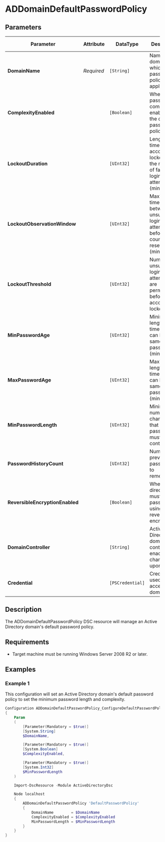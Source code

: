 ﻿# ADDomainDefaultPasswordPolicy

## Parameters

| Parameter                       | Attribute  | DataType         | Description                                                                                      | Allowed Values |
| ------------------------------- | ---------- | ---------------- | ------------------------------------------------------------------------------------------------ | -------------- |
| **DomainName**                  | *Required* | `[String]`       | Name of the domain to which the password policy will be applied.                                 |                |
| **ComplexityEnabled**           |            | `[Boolean]`      | Whether password complexity is enabled for the default password policy.                          |                |
| **LockoutDuration**             |            | `[UInt32]`       | Length of time that an account is locked after the number of failed login attempts (minutes).    |                |
| **LockoutObservationWindow**    |            | `[UInt32]`       | Maximum time between two unsuccessful login attempts before the counter is reset to 0 (minutes). |                |
| **LockoutThreshold**            |            | `[UInt32]`       | Number of unsuccessful login attempts that are permitted before an account is locked out.        |                |
| **MinPasswordAge**              |            | `[UInt32]`       | Minimum length of time that you can have the same password (minutes).                            |                |
| **MaxPasswordAge**              |            | `[UInt32]`       | Maximum length of time that you can have the same password (minutes).                            |                |
| **MinPasswordLength**           |            | `[UInt32]`       | Minimum number of characters that a password must contain.                                       |                |
| **PasswordHistoryCount**        |            | `[UInt32]`       | Number of previous passwords to remember.                                                        |                |
| **ReversibleEncryptionEnabled** |            | `[Boolean]`      | Whether the directory must store passwords using reversible encryption.                          |                |
| **DomainController**            |            | `[String]`       | Active Directory domain controller to enact the change upon.                                     |                |
| **Credential**                  |            | `[PSCredential]` | Credentials used to access the domain.                                                           |                |

## Description

The ADDomainDefaultPasswordPolicy DSC resource will manage an Active Directory domain's default password policy.

## Requirements

* Target machine must be running Windows Server 2008 R2 or later.

## Examples

### Example 1

This configuration will set an Active Directory domain's default password
policy to set the minimum password length and complexity.

```powershell
Configuration ADDomainDefaultPasswordPolicy_ConfigureDefaultPasswordPolicy_Config
{
    Param
    (
        [Parameter(Mandatory = $true)]
        [System.String]
        $DomainName,

        [Parameter(Mandatory = $true)]
        [System.Boolean]
        $ComplexityEnabled,

        [Parameter(Mandatory = $true)]
        [System.Int32]
        $MinPasswordLength
    )

    Import-DscResource -Module ActiveDirectoryDsc

    Node localhost
    {
        ADDomainDefaultPasswordPolicy 'DefaultPasswordPolicy'
        {
            DomainName        = $DomainName
            ComplexityEnabled = $ComplexityEnabled
            MinPasswordLength = $MinPasswordLength
        }
    }
}
```

